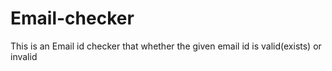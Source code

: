# Email-checker
This is an Email id checker that whether the given email id is valid(exists) or invalid
